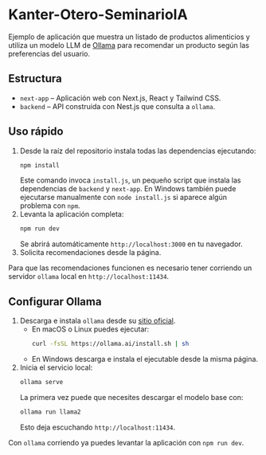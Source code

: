 # Kanter-Otero-SeminarioIA

Ejemplo de aplicación que muestra un listado de productos alimenticios y utiliza un modelo LLM de [Ollama](https://ollama.ai/) para recomendar un producto según las preferencias del usuario.

## Estructura

- `next-app` – Aplicación web con Next.js, React y Tailwind CSS.
- `backend` – API construida con Nest.js que consulta a `ollama`.

## Uso rápido

1. Desde la raíz del repositorio instala todas las dependencias ejecutando:
   ```bash
   npm install
   ```
   Este comando invoca `install.js`, un pequeño script que instala las
   dependencias de `backend` y `next-app`. En Windows también puede ejecutarse
   manualmente con `node install.js` si aparece algún problema con `npm`.
2. Levanta la aplicación completa:
   ```bash
   npm run dev
   ```
   Se abrirá automáticamente `http://localhost:3000` en tu navegador.
3. Solicita recomendaciones desde la página.

Para que las recomendaciones funcionen es necesario tener corriendo un servidor `ollama` local en `http://localhost:11434`.

## Configurar Ollama

1. Descarga e instala `ollama` desde su [sitio oficial](https://ollama.ai/).
   - En macOS o Linux puedes ejecutar:
     ```bash
     curl -fsSL https://ollama.ai/install.sh | sh
     ```
   - En Windows descarga e instala el ejecutable desde la misma página.
2. Inicia el servicio local:
   ```bash
   ollama serve
   ```
   La primera vez puede que necesites descargar el modelo base con:
   ```bash
   ollama run llama2
   ```
   Esto deja escuchando `http://localhost:11434`.

Con `ollama` corriendo ya puedes levantar la aplicación con `npm run dev`.

